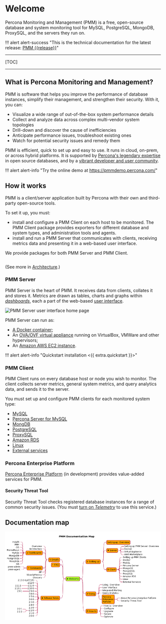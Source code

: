 # Welcome

Percona Monitoring and Management (PMM) is a free, open-source database and system monitoring tool for MySQL, PostgreSQL, MongoDB, ProxySQL, and the servers they run on.

!!! alert alert-success "This is the technical documentation for the latest release: [PMM {{release}}](release-notes/{{release}}.md)"

---

[TOC]

---

## What is Percona Monitoring and Management?

PMM is software that helps you improve the performance of database instances, simplify their management, and strengthen their security. With it, you can:

- Visualize a wide range of out-of-the-box system performance details
- Collect and analyze data across complex multi-vendor system topologies
- Drill-down and discover the cause of inefficiencies
- Anticipate performance issues, troubleshoot existing ones
- Watch for potential security issues and remedy them

PMM is efficient, quick to set up and easy to use. It runs in cloud, on-prem, or across hybrid platforms. It is supported by [Percona's legendary expertise](https://www.percona.com/services) in open source databases, and by a [vibrant developer and user community](https://www.percona.com/forums/questions-discussions/percona-monitoring-and-management).

!!! alert alert-info "Try the online demo at <https://pmmdemo.percona.com/>"

## How it works

PMM is a client/server application built by Percona with their own and third-party open-source tools.

To set it up, you must:

- install and configure a PMM Client on each host to be monitored. The PMM Client package provides exporters for different database and system types, and administration tools and agents.
- install and run a PMM Server that communicates with clients, receiving metrics data and presenting it in a web-based user interface.

We provide packages for both PMM Server and PMM Client.

```plantuml source="resources/1_PMM_Context.puml"
```

(See more in [Architecture](details/architecture.md).)

### PMM Server

PMM Server is the heart of PMM. It receives data from clients, collates it and stores it. Metrics are drawn as tables, charts and graphs within [*dashboards*](details/dashboards/), each a part of the web-based [user interface](using/interface.md).

![PMM Server user interface home page](_images/PMM_Home_Dashboard_TALL.jpg)

PMM Server can run as:

- [A Docker container](setting-up/server/docker.md);
- An [OVA/OVF virtual appliance](setting-up/server/virtual-appliance.md) running on VirtualBox, VMWare and other hypervisors;
- An [Amazon AWS EC2 instance](setting-up/server/aws.md).

!!! alert alert-info "Quickstart installation <{{ extra.quickstart }}>"

### PMM Client

PMM Client runs on every database host or node you wish to monitor. The client collects server metrics, general system metrics, and query analytics data, and sends it to the server.

You must set up and configure PMM clients for each monitored system type:

- [MySQL](setting-up/client/mysql.md)
- [Percona Server for MySQL](setting-up/client/percona-server.md)
- [MongDB](setting-up/client/mongodb.md)
- [PostgreSQL](setting-up/client/postgresql.md)
- [ProxySQL](setting-up/client/proxysql.md)
- [Amazon RDS](setting-up/client/aws.md)
- [Linux](setting-up/client/linux.md)
- [External services](setting-up/client/external.md)

### Percona Enterprise Platform

[Percona Enterprise Platform](using/platform/) (in development) provides value-added services for PMM.

#### Security Threat Tool

Security Threat Tool checks registered database instances for a range of common security issues. (You must [turn on *Telemetry*](how-to/configure.md#advanced-settings) to use this service.)


## Documentation map

<object type="image/svg+xml" data="_images/PMM_Documentation_Map.svg">
	<param name="src" value="_images/PMM_Documentation_Map.svg">
	<img src="_images/PMM_Documentation_Map_PDF.png" alt="Documentation map">
</object>
